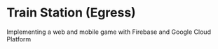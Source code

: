 Train Station (Egress)
======================

Implementing a web and mobile game with Firebase and Google Cloud Platform
